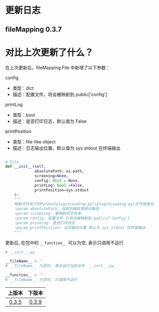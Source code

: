 # 更新日志
## fileMapping 0.3.7


# 对比上次更新了什么？


在上次更新后，fileMapping.File 中新增了以下参数：

config
- 类型：dict
- 描述：配置文件，将会被映射到 public['config']

printLog
- 类型：bool
- 描述：是否打印日志，默认值为 False

printPosition
- 类型：file-like object
- 描述：日志输出位置，默认值为 sys.stdout 在终端输出



```python

# File
def __init__(self, 
             absolutePath: os.path, 
             screening=None, 
             config: dict = None, 
             printLog: bool =False, 
             printPosition=sys.stdout
    ):
    """
    映射文件夹下的Python[pluginLoading.py](pluginLoading.py)文件或者包
    :param absolutePath: 当前的根目录绝对路径
    :param screening: 要映射的文件夹
    :param config: 配置文件 它将会被映射到 public['config']
    :param printLog: 是否打印日志
    :param printPosition: 日志输出位置 默认为 sys.stdout 在终端输出
    """

```

更新后, 在包中的 `__function__` 可以为空, 表示只调用不运行
```python
# __init__.py

__fileName__ = ''
# __fileName__ 为空时, 表示运行当前文件  __init__.py

__function__ = ''
# __fileName__ 为空时, 只调用不运行

```


|                  上版本                  |           下版本            |
|:-------------------------------------:|:------------------------:|
| [0.3.5](changelog-0.3.5.md) | [0.3.9](../changelog.md) |
